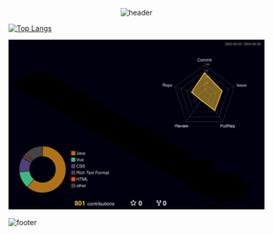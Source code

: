 <div align=center>
  
![header](https://capsule-render.vercel.app/api?type=Cylinder&color=auto&height=200&width=1000&animation=fadeIn&section=header&stroke=FFFFFF&strokeWidth=2&text=Bora's%20Github&fontSize=70&desc=Welcome%20to%20the%20CodingWorld!&descAlignY=75)
</div>

[![Top Langs](https://github-readme-stats.vercel.app/api/top-langs/?username=olrlobt&layout=compact)](https://github.com/olrlobt/github-readme-stats)

![](./profile-3d-contrib/profile-night-rainbow.svg)


![footer](https://capsule-render.vercel.app/api?section=footer)

